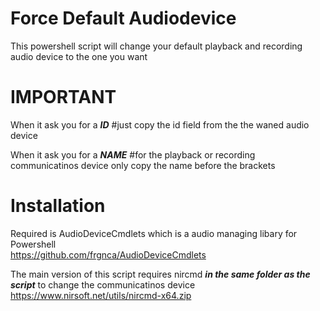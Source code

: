 # Force Default Audiodevice
This powershell script will change your default playback and recording audio device to the one you want

# IMPORTANT
When it ask you for a ***ID***    #just copy the id field from the the waned audio device

When it ask you for a ***NAME***  #for the playback or recording communicatinos device only copy the name before the brackets

# Installation
Required is AudioDeviceCmdlets which is a audio managing libary for Powershell  
https://github.com/frgnca/AudioDeviceCmdlets

The main version of this script requires nircmd ***in the same folder as the script*** to change the communicatinos device  
https://www.nirsoft.net/utils/nircmd-x64.zip

